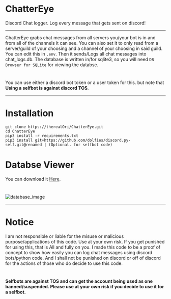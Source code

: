 # ChatterEye
Discord Chat logger. Log every message that gets sent on discord!
__ __

ChatterEye grabs chat messages from all servers you/your bot is in and from all of the channels it can see. You can also set it to only read from a server/guild of your choosing and a channel of your choosing in said guild. You can edit this in `.env`. Then it sends/Logs all chat messages into chat_logs.db.
The database is written in/for sqlite3, so you will need `DB Browser for SQLite` for viewing the databse.

#
You can use either a discord bot token or a user token for this. but note that **Using a selfbot is against discord TOS**.
__ __
# Installation
```
git clone https://therealOri/ChatterEye.git
cd ChatterEye
pip3 install -r requirements.txt
pip3 install git+https://github.com/dolfies/discord.py-self.git@renamed | (Optional. for selfbot code)
```
#
# Databse Viewer 
You can download it [Here](https://sqlitebrowser.org/).
#
![database_image](https://user-images.githubusercontent.com/45724082/129487478-2550226d-ac2a-4aea-b354-7d5c2794e193.png)
__ __
# Notice
I am not responsible or liable for the misuse or malicious purpose/applications of this code. Use at your own risk. If you get punished for using this, that is All and fully on you. I made this code to be a proof of concept to show how easily you can log chat messages using discord bots/python code. And I shall not be punished on discord or off of discord for the actions of those who do decide to use this code.
#
**Selfbots are against TOS and can get the account being used as one banned/suspended. Please use at your own risk if you decide to use it for a selfbot.**
